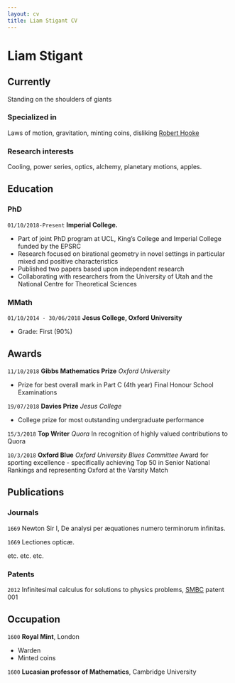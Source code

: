 ```yaml
---
layout: cv
title: Liam Stigant CV
---
```

# Liam Stigant


## Currently

Standing on the shoulders of giants

### Specialized in

Laws of motion, gravitation, minting coins, disliking [Robert Hooke](http://en.wikipedia.org/wiki/Robert_Hooke)


### Research interests

Cooling, power series, optics, alchemy, planetary motions, apples.


## Education

### PhD
`01/10/2018-Present`
__Imperial College.__
* Part of joint PhD program at UCL, King’s College and Imperial College funded by the EPSRC
* Research focused on birational geometry in novel settings in particular mixed and positive characteristics
* Published two papers based upon independent research
* Collaborating with researchers from the University of Utah and the National Centre for Theoretical Sciences

### MMath 
`01/10/2014 - 30/06/2018`
__Jesus College, Oxford University__
- Grade: First (90%)




## Awards

`11/10/2018`
__Gibbs Mathematics Prize__
*Oxford University*
- Prize for best overall mark in Part C (4th year) Final Honour School Examinations

`19/07/2018`
__Davies Prize__
*Jesus College*
- College prize for most outstanding undergraduate performance

`15/3/2018`
__Top Writer__
*Quora*
In recognition of highly valued contributions to Quora

`10/3/2018`
__Oxford Blue__
*Oxford University Blues Committee*
Award for sporting excellence - specifically achieving Top 50 in Senior National Rankings and representing Oxford at the Varsity Match

## Publications

<!-- A list is also available [online](http://scholar.google.co.uk/citations?user=LTOTl0YAAAAJ) -->

### Journals

`1669`
Newton Sir I, De analysi per æquationes numero terminorum infinitas. 

`1669`
Lectiones opticæ.

etc. etc. etc.

### Patents

`2012`
Infinitesimal calculus for solutions to physics problems, [SMBC](http://www.techdirt.com/articles/20121011/09312820678/if-patents-had-been-around-time-newton.shtml) patent 001


## Occupation

`1600`
__Royal Mint__, London

- Warden
- Minted coins

`1600`
__Lucasian professor of Mathematics__, Cambridge University



<!-- ### Footer

Last updated: May 2013 -->



